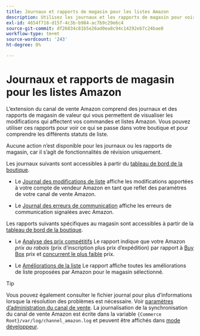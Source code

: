 ```yaml
---
title: Journaux et rapports de magasin pour les listes Amazon
description: Utilisez les journaux et les rapports de magasin pour voir ce qui se passe dans votre boutique Adobe Commerce ou Magento Open Source et vos listes Amazon Marketplace.
exl-id: 4654f718-d15f-4c3b-b984-ac7b9c29e6c4
source-git-commit: df26834c81b5e26ad0ea8c94c14292eb7c24bae8
workflow-type: tm+mt
source-wordcount: '243'
ht-degree: 0%

---
```


# Journaux et rapports de magasin pour les listes Amazon

L’extension du canal de vente Amazon comprend des journaux et des rapports de magasin de valeur qui vous permettent de visualiser les modifications qui affectent vos commandes et listes Amazon. Vous pouvez utiliser ces rapports pour voir ce qui se passe dans votre boutique et pour comprendre les différents statuts de liste.

Aucune action n’est disponible pour les journaux ou les rapports de magasin, car il s’agit de fonctionnalités de révision uniquement.

Les journaux suivants sont accessibles à partir du [tableau de bord de la boutique](./amazon-store-dashboard.md).

- Le [Journal des modifications de liste](./listing-changes-log.md) affiche les modifications apportées à votre compte de vendeur Amazon en tant que reflet des paramètres de votre canal de vente Amazon.

- Le [Journal des erreurs de communication](./communication-errors-log.md) affiche les erreurs de communication signalées avec Amazon.

Les rapports suivants spécifiques au magasin sont accessibles à partir de la [tableau de bord de la boutique](./amazon-store-dashboard.md).

- Le [Analyse des prix compétitifs](./competitive-price-analysis.md) Le rapport indique que votre Amazon _prix au rabais_ (prix d’inscription plus prix d’expédition) par rapport à [Buy Box](./buy-box-competitor-pricing.md) prix et [concurrent le plus faible](./lowest-competitor-pricing.md) prix.

- Le [Améliorations de la liste](./listing-improvements.md) Le rapport affiche toutes les améliorations de liste proposées par Amazon pour le magasin sélectionné.

>[!TIP]
>
>Vous pouvez également consulter le fichier journal pour plus d’informations lorsque la résolution des problèmes est nécessaire. Voir [paramètres d’administration du canal de vente](./sales-channel-settings.md). La journalisation de la synchronisation du canal de vente Amazon est écrite dans la variable `{Commerce Root}/var/log/channel_amazon.log` et peuvent être affichés dans [mode développeur](https://experienceleague.adobe.com/docs/commerce-admin/systems/tools/developer-tools.html#operation-modes).
